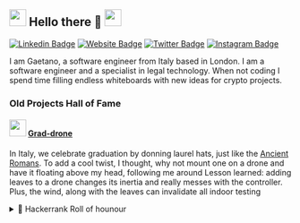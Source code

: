 <h2> <img src="https://media.giphy.com/media/DdpmhAQpQZzwHSrQ3f/giphy.gif" width="30"> Hello there 👋 <img src="https://media.giphy.com/media/DdpmhAQpQZzwHSrQ3f/giphy.gif" width="30"> </h2>

[![Linkedin Badge](https://img.shields.io/badge/-gaetanomondelli-blue?style=flat&logo=Linkedin&logoColor=white&link=https://www.linkedin.com/in/jlim/)](https://www.linkedin.com/in/gaetano-mondelli/)
[![Website Badge](https://img.shields.io/badge/-Portfolio-black?style=flat&logo=Google-Chrome&logoColor=white&link=https://gaetanomondelli.github.io)](https://gaetanomondelli.github.io)
[![Twitter Badge](https://img.shields.io/badge/@GaetanoMondelli-1ca0f1?style=flat&labelColor=1ca0f1&logo=twitter&logoColor=white&link=https://twitter.com/gaetano-mondelli)](https://twitter.com/gaetano-mondelli)
[![Instagram Badge](https://img.shields.io/badge/-@gaetano.mondelli-purple?style=flat&logo=instagram&logoColor=white&link=https://instagram.com/gaetano-mondelli)](https://instagram.com/gaetano-mondelli)



I am Gaetano, a software engineer from Italy based in London.
I am a software engineer and a specialist in legal technology. When not coding I spend time filling endless whiteboards with new ideas for crypto projects.

<h3>Old Projects Hall of Fame</h3>
<h4> <img src="https://media.giphy.com/media/v1.Y2lkPTc5MGI3NjExdTBycDB4Nzdwcm93d3I3ZmdpemR1djV4bDFzd256bW11OXMxbWhocSZlcD12MV9pbnRlcm5hbF9naWZfYnlfaWQmY3Q9cw/SwxsfMlDUsBQJW7ipt/giphy.gif" width="30"> <a href="https://github.com/GaetanoMondelli/GradDrone">Grad-drone</a></h4>

In Italy, we celebrate graduation by donning laurel hats, just like the [Ancient Romans](https://www.forbes.com/sites/conormurray/2023/09/18/how-often-do-men-think-about-the-roman-empire-a-lot-according-to-new-tiktok-trend/). To add a cool twist, I thought, why not mount one on a drone and have it floating above my head, following me around  Lesson learned: adding leaves to a drone changes its inertia and really messes with the controller. Plus, the wind, along with the leaves can invalidate all indoor testing
</h2>


<details>
<summary> 
  🥇 Hackerrank Roll of hounour
</summary>

---
[![Hackerrank](https://img.shields.io/badge/-gaetano__mondelli-2EC866?style=flat&logo=HackerRank&logoColor=white&link=https://www.hackerrank.com/profile/gaetano_mondelli)](https://www.hackerrank.com/profile/gaetano_mondelli)

*After uni, I bruteforced hackathons before switching to LeetCode and win the interview game*

| Competition      |
| ------------- | 
| 🥈 [Worldwide CodeSprint 9](https://www.hackerrank.com/results/world-codesprint-9/gaetano_mondelli) |
| 🥈 [University CodeSprint 2](https://www.hackerrank.com/results/university-codesprint-3/gaetano_mondelli) |    
| 🥉 [University CodeSprint 3](https://www.hackerrank.com/results/university-codesprint-2/gaetano_mondelli) | 
 
</details>





<!--[![Gmail Badge](https://img.shields.io/badge/-gaetanomondelli-c14438?style=flat&logo=Gmail&logoColor=white&link=mailto:gaetano)](mailto:mondelli.gaetano@gmail.com)-->
<!--[![Medium Badge](https://img.shields.io/badge/-@gaetanomondelli-000000?style=flat&labelColor=000000&logo=Medium&link=https://medium.com/@jessicalim)](https://medium.com/@gaetano-mondelli)-->
<!--
**GaetanoMondelli/GaetanoMondelli** is a ✨ _special_ ✨ repository because its `README.md` (this file) appears on your GitHub profile.

Here are some ideas to get you started:

- 🔭 I’m currently working on ...
- 🌱 I’m currently learning ...
- 👯 I’m looking to collaborate on ...
- 🤔 I’m looking for help with ...
- 💬 Ask me about ...
- 📫 How to reach me: ...
- 😄 Pronouns: ...
- ⚡ Fun fact: ...
-->
